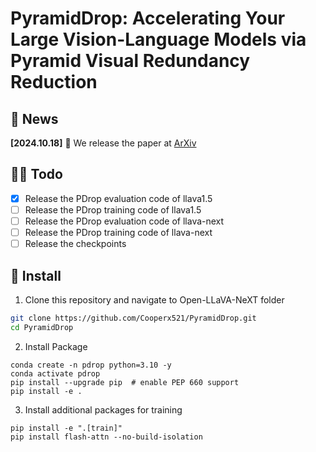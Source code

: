 # PyramidDrop: Accelerating Your Large Vision-Language Models via Pyramid Visual Redundancy Reduction

## 🎯 News

**[2024.10.18]** 🚀 We release the paper at [ArXiv]()

## 👨‍💻 Todo

- [x] Release the PDrop evaluation code of llava1.5
- [ ] Release the PDrop training code of llava1.5
- [ ] Release the PDrop evaluation code of llava-next
- [ ] Release the PDrop training code of llava-next
- [ ] Release the checkpoints 

## 🔧 Install

1. Clone this repository and navigate to Open-LLaVA-NeXT folder
```bash
git clone https://github.com/Cooperx521/PyramidDrop.git
cd PyramidDrop
```

2. Install Package
```Shell
conda create -n pdrop python=3.10 -y
conda activate pdrop
pip install --upgrade pip  # enable PEP 660 support
pip install -e .
```

3. Install additional packages for training
```
pip install -e ".[train]"
pip install flash-attn --no-build-isolation
```